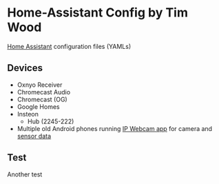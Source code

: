 # Home-Assistant Config by Tim Wood
[Home Assistant](https://home-assistant.io/) configuration files (YAMLs)

## Devices
* Oxnyo Receiver
* Chromecast Audio
* Chromecast (OG)
* Google Homes
* Insteon
  * Hub (2245-222)
* Multiple old Android phones running [IP Webcam app](https://play.google.com/store/apps/details?id=com.pas.webcam&hl=en) for camera and [sensor data](https://community.home-assistant.io/t/android-ip-webcam-as-a-camera-plus-sensors/10566)

## Test
Another test
